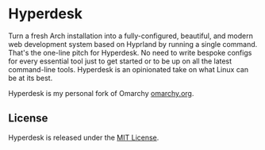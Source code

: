 # Hyperdesk

Turn a fresh Arch installation into a fully-configured, beautiful, and modern web development system based on Hyprland by running a single command. That's the one-line pitch for Hyperdesk. No need to write bespoke configs for every essential tool just to get started or to be up on all the latest command-line tools. Hyperdesk is an opinionated take on what Linux can be at its best.

Hyperdesk is my personal fork of Omarchy [omarchy.org](https://omarchy.org).

## License

Hyperdesk is released under the [MIT License](https://opensource.org/licenses/MIT).

